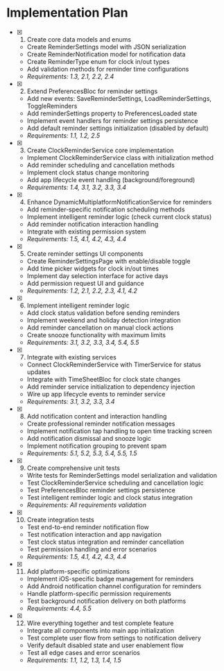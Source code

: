 # Implementation Plan

- [x] 1. Create core data models and enums
  - Create ReminderSettings model with JSON serialization
  - Create ReminderNotification model for notification data
  - Create ReminderType enum for clock in/out types
  - Add validation methods for reminder time configurations
  - _Requirements: 1.3, 2.1, 2.2, 2.4_

- [x] 2. Extend PreferencesBloc for reminder settings
  - Add new events: SaveReminderSettings, LoadReminderSettings, ToggleReminders
  - Add reminderSettings property to PreferencesLoaded state
  - Implement event handlers for reminder settings persistence
  - Add default reminder settings initialization (disabled by default)
  - _Requirements: 1.1, 1.2, 2.5_

- [x] 3. Create ClockReminderService core implementation
  - Implement ClockReminderService class with initialization method
  - Add reminder scheduling and cancellation methods
  - Implement clock status change monitoring
  - Add app lifecycle event handling (background/foreground)
  - _Requirements: 1.4, 3.1, 3.2, 3.3, 3.4_

- [x] 4. Enhance DynamicMultiplatformNotificationService for reminders
  - Add reminder-specific notification scheduling methods
  - Implement intelligent reminder logic (check current clock status)
  - Add reminder notification interaction handling
  - Integrate with existing permission system
  - _Requirements: 1.5, 4.1, 4.2, 4.3, 4.4_

- [x] 5. Create reminder settings UI components
  - Create ReminderSettingsPage with enable/disable toggle
  - Add time picker widgets for clock in/out times
  - Implement day selection interface for active days
  - Add permission request UI and guidance
  - _Requirements: 1.2, 2.1, 2.2, 2.3, 4.1, 4.2_

- [x] 6. Implement intelligent reminder logic
  - Add clock status validation before sending reminders
  - Implement weekend and holiday detection integration
  - Add reminder cancellation on manual clock actions
  - Create snooze functionality with maximum limits
  - _Requirements: 3.1, 3.2, 3.3, 3.4, 5.4, 5.5_

- [x] 7. Integrate with existing services
  - Connect ClockReminderService with TimerService for status updates
  - Integrate with TimeSheetBloc for clock state changes
  - Add reminder service initialization to dependency injection
  - Wire up app lifecycle events to reminder service
  - _Requirements: 3.1, 3.2, 3.3, 3.4_

- [x] 8. Add notification content and interaction handling
  - Create professional reminder notification messages
  - Implement notification tap handling to open time tracking screen
  - Add notification dismissal and snooze logic
  - Implement notification grouping to prevent spam
  - _Requirements: 5.1, 5.2, 5.3, 5.4, 5.5, 1.5_

- [x] 9. Create comprehensive unit tests
  - Write tests for ReminderSettings model serialization and validation
  - Test ClockReminderService scheduling and cancellation logic
  - Test PreferencesBloc reminder settings persistence
  - Test intelligent reminder logic and clock status integration
  - _Requirements: All requirements validation_

- [x] 10. Create integration tests
  - Test end-to-end reminder notification flow
  - Test notification interaction and app navigation
  - Test clock status integration and reminder cancellation
  - Test permission handling and error scenarios
  - _Requirements: 1.5, 4.1, 4.2, 4.3, 4.4_

- [x] 11. Add platform-specific optimizations
  - Implement iOS-specific badge management for reminders
  - Add Android notification channel configuration for reminders
  - Handle platform-specific permission requirements
  - Test background notification delivery on both platforms
  - _Requirements: 4.4, 5.5_

- [x] 12. Wire everything together and test complete feature
  - Integrate all components into main app initialization
  - Test complete user flow from settings to notification delivery
  - Verify default disabled state and user enablement flow
  - Test all edge cases and error scenarios
  - _Requirements: 1.1, 1.2, 1.3, 1.4, 1.5_